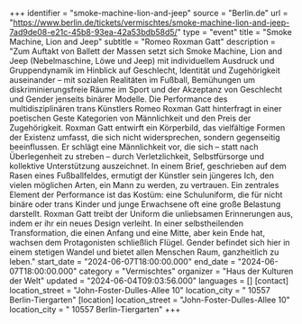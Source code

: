 +++
identifier = "smoke-machine-lion-and-jeep"
source = "Berlin.de"
url = "https://www.berlin.de/tickets/vermischtes/smoke-machine-lion-and-jeep-7ad9de08-e21c-45b8-93ea-42a53bdb58d5/"
type = "event"
title = "Smoke Machine, Lion and Jeep"
subtitle = "Romeo Roxman Gatt"
description = "Zum Auftakt von Ballett der Massen setzt sich Smoke Machine, Lion and Jeep (Nebelmaschine, Löwe und Jeep) mit individuellem Ausdruck und Gruppendynamik im Hinblick auf Geschlecht, Identität und Zugehörigkeit auseinander – mit sozialen Realitäten im Fußball, Bemühungen um diskriminierungsfreie Räume im Sport und der Akzeptanz von Geschlecht und Gender jenseits binärer Modelle. Die Performance des multidisziplinären trans Künstlers Romeo Roxman Gatt hinterfragt in einer poetischen Geste Kategorien von Männlichkeit und den Preis der Zugehörigkeit. Roxman Gatt entwirft ein Körperbild, das vielfältige Formen der Existenz umfasst, die sich nicht widersprechen, sondern gegenseitig beeinflussen. Er schlägt eine Männlichkeit vor, die sich – statt nach Überlegenheit zu streben – durch Verletzlichkeit, Selbstfürsorge und kollektive Unterstützung auszeichnet. In einem Brief, geschrieben auf dem Rasen eines Fußballfeldes, ermutigt der Künstler sein jüngeres Ich, den vielen möglichen Arten, ein Mann zu werden, zu vertrauen. Ein zentrales Element der Performance ist das Kostüm: eine Schuluniform, die für nicht binäre oder trans Kinder und junge Erwachsene oft eine große Belastung darstellt. Roxman Gatt treibt der Uniform die unliebsamen Erinnerungen aus, indem er ihr ein neues Design verleiht. In einer selbstheilenden Transformation, die einen Anfang und eine Mitte, aber kein Ende hat, wachsen dem Protagonisten schließlich Flügel. Gender befindet sich hier in einem stetigen Wandel und bietet allen Menschen Raum, ganzheitlich zu leben."
start_date = "2024-06-07T18:00:00.000"
end_date = "2024-06-07T18:00:00.000"
category = "Vermischtes"
organizer = "Haus der Kulturen der Welt"
updated = "2024-06-04T09:03:56.000"
languages = []
[contact]
location_street = "John-Foster-Dulles-Allee 10"
location_city = " 10557 Berlin-Tiergarten"
[location]
location_street = "John-Foster-Dulles-Allee 10"
location_city = " 10557 Berlin-Tiergarten"
+++